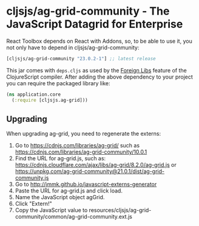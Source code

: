# cljsjs/ag-grid-community - The JavaScript Datagrid for Enterprise

React Toolbox depends on React with Addons, so, to be able to use it, you not only have to depend in
cljsjs/ag-grid-community:

[](dependency)
```clojure
[cljsjs/ag-grid-community "23.0.2-1"] ;; latest release
```
[](/dependency)

This jar comes with `deps.cljs` as used by the [Foreign Libs][flibs] feature
of the ClojureScript compiler. After adding the above dependency to your project
you can require the packaged library like:

```clojure
(ns application.core
  (:require [cljsjs.ag-grid]))
```

[flibs]: https://clojurescript.org/reference/packaging-foreign-deps

## Upgrading

When upgrading ag-grid, you need to regenerate the externs:
1. Go to https://cdnjs.com/libraries/ag-grid/<THE-VERSION> such as https://cdnjs.com/libraries/ag-grid-community/10.0.1
2. Find the URL for ag-grid.js, such as: https://cdnjs.cloudflare.com/ajax/libs/ag-grid/8.2.0/ag-grid.js or https://unpkg.com/ag-grid-community@21.0.1/dist/ag-grid-community.js
3. Go to http://jmmk.github.io/javascript-externs-generator
4. Paste the URL for ag-grid.js and click load.
5. Name the JavaScript object agGrid.
6. Click "Extern!"
7. Copy the JavaScript value to resources/cljsjs/ag-grid-community/common/ag-grid-community.ext.js
